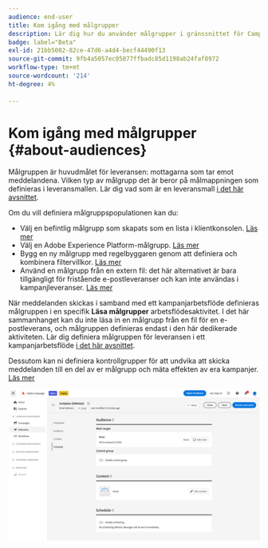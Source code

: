 ```yaml
---
audience: end-user
title: Kom igång med målgrupper
description: Lär dig hur du använder målgrupper i gränssnittet för Campaign Web
badge: label="Beta"
exl-id: 21bb5082-82ce-47d6-a4d4-becf44490f13
source-git-commit: 9fb4a5057ec05877ffbadc85d1198ab24faf8972
workflow-type: tm+mt
source-wordcount: '214'
ht-degree: 4%

---
```



# Kom igång med målgrupper {#about-audiences}

<!--
Audience only created for the delivery, not available later-->


<!--
Three ways:
* existing audience

Campaign or AEP Audiences

* create new on the fly

query like AEP segment builder (same component with campaign data)

* import from file

show use case with a new audience creation (or import from file?)

control groups like acc: exract, random, based on attribute
-->


Målgruppen är huvudmålet för leveransen: mottagarna som tar emot meddelandena. Vilken typ av målgrupp det är beror på målmappningen som definieras i leveransmallen. Lär dig vad som är en leveransmall [i det här avsnittet](../msg/delivery-template.md).

Om du vill definiera målgruppspopulationen kan du:

* Välj en befintlig målgrupp som skapats som en lista i klientkonsolen. [Läs mer](add-audience.md)
* Välj en Adobe Experience Platform-målgrupp. [Läs mer](aep-audience.md)
* Bygg en ny målgrupp med regelbyggaren genom att definiera och kombinera filtervillkor. [Läs mer](segment-builder.md)
* Använd en målgrupp från en extern fil: det här alternativet är bara tillgängligt för fristående e-postleveranser och kan inte användas i kampanjleveranser. [Läs mer](file-audience.md)

När meddelanden skickas i samband med ett kampanjarbetsflöde definieras målgruppen i en specifik **Läsa målgrupper** arbetsflödesaktivitet. I det här sammanhanget kan du inte läsa in en målgrupp från en fil för en e-postleverans, och målgruppen definieras endast i den här dedikerade aktiviteten. Lär dig definiera målgruppen för leveransen i ett kampanjarbetsflöde [i det här avsnittet](../workflows/orchestrate-activities.md).

Dessutom kan ni definiera kontrollgrupper för att undvika att skicka meddelanden till en del av er målgrupp och mäta effekten av era kampanjer. [Läs mer](control-group.md)

![](assets/about-audience.png)

